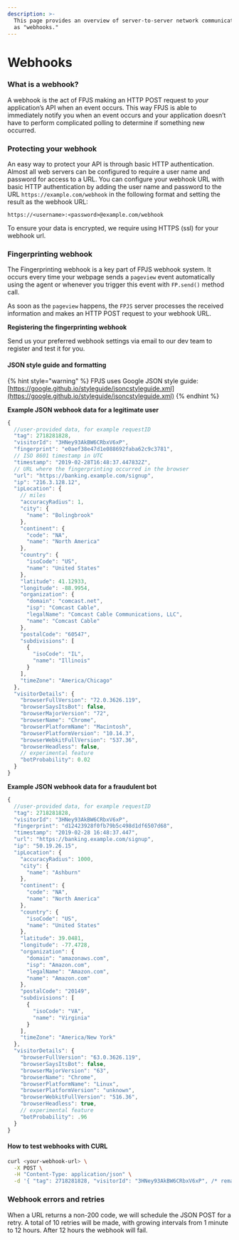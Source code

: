 ```yaml
---
description: >-
  This page provides an overview of server-to-server network communication known
  as "webhooks."
---
```


# Webhooks

### What is a webhook?

A webhook is the act of FPJS making an HTTP POST request to _your_ application’s API when an event occurs. This way FPJS is able to immediately notify you when an event occurs and your application doesn’t have to perform complicated polling to determine if something new occurred.

### Protecting your webhook

An easy way to protect your API is through basic HTTP authentication. Almost all web servers can be configured to require a user name and password for access to a URL. You can configure your webhook URL with basic HTTP authentication by adding the user name and password to the URL `https://example.com/webhook` in the following format and setting the result as the webhook URL:

```text
https://<username>:<password>@example.com/webhook
```

To ensure your data is encrypted, we require using HTTPS \(ssl\) for your webhook url.

### Fingerprinting webhook

The Fingerprinting webhook is a key part of FPJS webhook system. It occurs every time your webpage sends a `pageview` event automatically using the agent or whenever  you trigger this event with `FP.send()` method call.

As soon as the `pageview` happens, the `FPJS` server processes the received information and makes an HTTP POST request to your webhook URL.

**Registering the fingerprinting webhook**

Send us your preferred webhook settings via email to our dev team to register and test it for you.

#### JSON style guide and formatting

{% hint style="warning" %}
FPJS uses Google JSON style guide: [https://google.github.io/styleguide/jsoncstyleguide.xml](https://google.github.io/styleguide/jsoncstyleguide.xml)
{% endhint %}

**Example JSON webhook data for a legitimate user**

```javascript
{
  //user-provided data, for example requestID
  "tag": 2718281828,
  "visitorId": "3HNey93AkBW6CRbxV6xP",
  "fingerprint": "e0aef38e47d1e088692faba62c9c3781",
  // ISO 8601 timestamp in UTC
  "timestamp": "2019-02-28T16:48:37.447832Z",
  // URL where the fingerprinting occurred in the browser
  "url": "https://banking.example.com/signup",
  "ip": "216.3.128.12",
  "ipLocation": {
    // miles
    "accuracyRadius": 1,
    "city": {
      "name": "Bolingbrook"
    },
    "continent": {
      "code": "NA",
      "name": "North America"
    },
    "country": {
      "isoCode": "US",
      "name": "United States"
    },
    "latitude": 41.12933,
    "longitude": -88.9954,
    "organization": {
      "domain": "comcast.net",
      "isp": "Comcast Cable",
      "legalName": "Comcast Cable Communications, LLC",
      "name": "Comcast Cable"
    },
    "postalCode": "60547",
    "subdivisions": [
      {
        "isoCode": "IL",
        "name": "Illinois"
      }
    ],
    "timeZone": "America/Chicago"
  },
  "visitorDetails": {
    "browserFullVersion": "72.0.3626.119",
    "browserSaysItsBot": false,
    "browserMajorVersion": "72",
    "browserName": "Chrome",
    "browserPlatformName": "Macintosh",
    "browserPlatformVersion": "10.14.3",
    "browserWebkitFullVersion": "537.36",
    "browserHeadless": false,
    // experimental feature
    "botProbability": 0.02
  }
}
```

**Example JSON webhook data for a fraudulent bot**

```javascript
{
  //user-provided data, for example requestID
  "tag": 2718281828,
  "visitorId": "3HNey93AkBW6CRbxV6xP",
  "fingerprint": "d12423928f0fb79b5c498d1df6507d68",
  "timestamp": "2019-02-28 16:48:37.447",
  "url": "https://banking.example.com/signup",
  "ip": "50.19.26.15",
  "ipLocation": {
    "accuracyRadius": 1000,
    "city": {
      "name": "Ashburn"
    },
    "continent": {
      "code": "NA",
      "name": "North America"
    },
    "country": {
      "isoCode": "US",
      "name": "United States"
    },
    "latitude": 39.0481,
    "longitude": -77.4728,
    "organization": {
      "domain": "amazonaws.com",
      "isp": "Amazon.com",
      "legalName": "Amazon.com",
      "name": "Amazon.com"
    },
    "postalCode": "20149",
    "subdivisions": [
      {
        "isoCode": "VA",
        "name": "Virginia"
      }
    ],
    "timeZone": "America/New York"
  },
  "visitorDetails": {
    "browserFullVersion": "63.0.3626.119",
    "browserSaysItsBot": false,
    "browserMajorVersion": "63",
    "browserName": "Chrome",
    "browserPlatformName": "Linux",
    "browserPlatformVersion": "unknown",
    "browserWebkitFullVersion": "516.36",
    "browserHeadless": true,
    // experimental feature
    "botProbability": .96
  }
}
```

#### How to test webhooks with CURL

```bash
curl <your-webhook-url> \
  -X POST \
  -H "Content-Type: application/json" \
  -d '{ "tag": 2718281828, "visitorId": "3HNey93AkBW6CRbxV6xP", /* remaining fields here */}'
```

### Webhook errors and retries

When a URL returns a non-200 code, we will schedule the JSON POST for a retry. A total of 10 retries will be made, with growing intervals from 1 minute to 12 hours. After 12 hours the webhook will fail.



